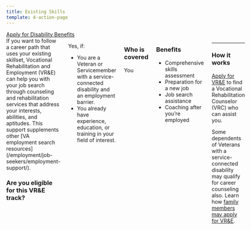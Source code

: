 ```yaml
---
title: Existing Skills
template: 4-action-page
---
```


<div class="main" role="main" markdown="0">

<div class="action-bar">
  <div class="row">
    <div class="small-12 columns">
      <a class="usa-button-primary va-button-primary" href="/disability-benefits/apply-for-benefits/">Apply for Disability Benefits</a>
    </div>
  </div>
</div>

<div class="section one" markdown="0">
<div class="primary" markdown="0">
<div class="row" markdown="0">
<div class="small-12 medium-8 columns">


<div markdown="1">
If you want to follow a career path that uses your existing skillset, Vocational Rehabilitation and Employment (VR&E) can help you with your job search through counseling and rehabilitation services that address your interests, abilities, and aptitudes. This support supplements other [VA employment search resources](/employment/job-seekers/employment-support/).

### Are you eligible for this VR&E track?

</div>

<div markdown="1">

Yes, if:

- You are a Veteran or Servicemember with a service-connected disability and an employment barrier. 
- You already have experience, education, or training in your field of interest.
</div>

<div markdown="1">

### Who is covered
You 
</div>

<div markdown="1">

### Benefits
- Comprehensive skills assessment
- Preparation for a new job
- Job search assistance
- Coaching after you’re employed

</div>

<div markdown="1">

---------------------------------------------

### How it works
[Apply for VR&E](/vre/apply-vre/) to find a Vocational Rehabilitation Counselor (VRC) who can assist you.

Some dependents of Veterans with a service-connected disability may qualify for career counseling also. Learn how [family members may apply for VR&E](/vre/family-members/).
</div>

</div>
</div>
</div>
</div>

